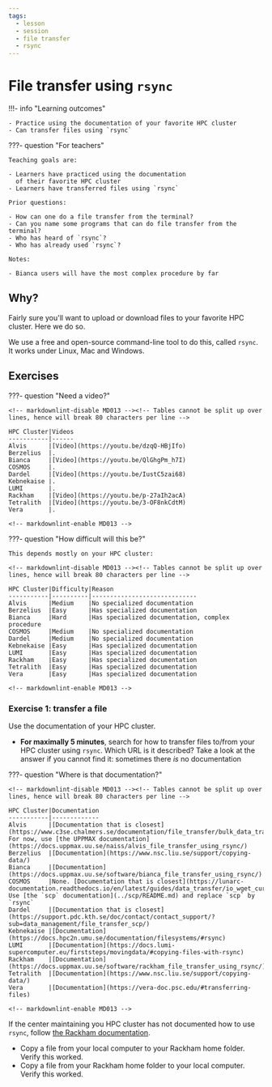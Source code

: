 ```yaml
---
tags:
  - lesson
  - session
  - file transfer
  - rsync
---
```


# File transfer using `rsync`

!!!- info "Learning outcomes"

    - Practice using the documentation of your favorite HPC cluster
    - Can transfer files using `rsync`

???- question "For teachers"

    Teaching goals are:

    - Learners have practiced using the documentation
      of their favorite HPC cluster
    - Learners have transferred files using `rsync`

    Prior questions:

    - How can one do a file transfer from the terminal?
    - Can you name some programs that can do file transfer from the terminal?
    - Who has heard of `rsync`?
    - Who has already used `rsync`?

    Notes:

    - Bianca users will have the most complex procedure by far

## Why?

Fairly sure you'll want to upload or download files to your
favorite HPC cluster.
Here we do so.

We use a free and open-source command-line tool to do this,
called `rsync`.
It works under Linux, Mac and Windows.

## Exercises

???- question "Need a video?"

    <!-- markdownlint-disable MD013 --><!-- Tables cannot be split up over lines, hence will break 80 characters per line -->

    HPC Cluster|Videos
    -----------|------
    Alvis      |[Video](https://youtu.be/dzqQ-HBjIfo)
    Berzelius  |.
    Bianca     |[Video](https://youtu.be/QlGhgPm_h7I)
    COSMOS     |.
    Dardel     |[Video](https://youtu.be/IustC5zai68)
    Kebnekaise |.
    LUMI       |.
    Rackham    |[Video](https://youtu.be/p-27aIh2acA)
    Tetralith  |[Video](https://youtu.be/3-OF8nkCdtM)
    Vera       |.

    <!-- markdownlint-enable MD013 -->

???- question "How difficult will this be?"

    This depends mostly on your HPC cluster:

    <!-- markdownlint-disable MD013 --><!-- Tables cannot be split up over lines, hence will break 80 characters per line -->

    HPC Cluster|Difficulty|Reason
    -----------|----------|-----------------------------
    Alvis      |Medium    |No specialized documentation
    Berzelius  |Easy      |Has specialized documentation
    Bianca     |Hard      |Has specialized documentation, complex procedure
    COSMOS     |Medium    |No specialized documentation
    Dardel     |Medium    |No specialized documentation
    Kebnekaise |Easy      |Has specialized documentation
    LUMI       |Easy      |Has specialized documentation
    Rackham    |Easy      |Has specialized documentation
    Tetralith  |Easy      |Has specialized documentation
    Vera       |Easy      |Has specialized documentation

    <!-- markdownlint-enable MD013 -->

### Exercise 1: transfer a file

Use the documentation of your HPC cluster.

- **For maximally 5 minutes**, search for how to transfer files
  to/from your HPC cluster
  using `rsync`. Which URL is it described?
  Take a look at the answer if you
  cannot find it: sometimes there *is* no documentation

???- question "Where is that documentation?"

    <!-- markdownlint-disable MD013 --><!-- Tables cannot be split up over lines, hence will break 80 characters per line -->

    HPC Cluster|Documentation
    -----------|-------------
    Alvis      |[Documentation that is closest](https://www.c3se.chalmers.se/documentation/file_transfer/bulk_data_transfer/). For now, use [the UPPMAX documentation](https://docs.uppmax.uu.se/naiss/alvis_file_transfer_using_rsync/)
    Berzelius  |[Documentation](https://www.nsc.liu.se/support/copying-data/)
    Bianca     |[Documentation](https://docs.uppmax.uu.se/software/bianca_file_transfer_using_rsync/)
    COSMOS     |None. [Documentation that is closest](https://lunarc-documentation.readthedocs.io/en/latest/guides/data_transfer/io_wget_curl/). Use [the `scp` documentation](../scp/README.md) and replace `scp` by `rsync`
    Dardel     |[Documentation that is closest](https://support.pdc.kth.se/doc/contact/contact_support/?sub=data_management/file_transfer_scp/)
    Kebnekaise |[Documentation](https://docs.hpc2n.umu.se/documentation/filesystems/#rsync)
    LUMI       |[Documentation](https://docs.lumi-supercomputer.eu/firststeps/movingdata/#copying-files-with-rsync)
    Rackham    |[Documentation](https://docs.uppmax.uu.se/software/rackham_file_transfer_using_rsync/)
    Tetralith  |[Documentation](https://www.nsc.liu.se/support/copying-data/)
    Vera       |[Documentation](https://vera-doc.psc.edu/#transferring-files)

    <!-- markdownlint-enable MD013 -->

If the center maintaining you HPC cluster has not documented how to use
`rsync`, follow [the Rackham documentation](https://docs.uppmax.uu.se/software/rackham_file_transfer_using_rsync/).

- Copy a file from your local computer to your Rackham home folder. Verify this worked.
- Copy a file from your Rackham home folder to your local computer. Verify this worked.
